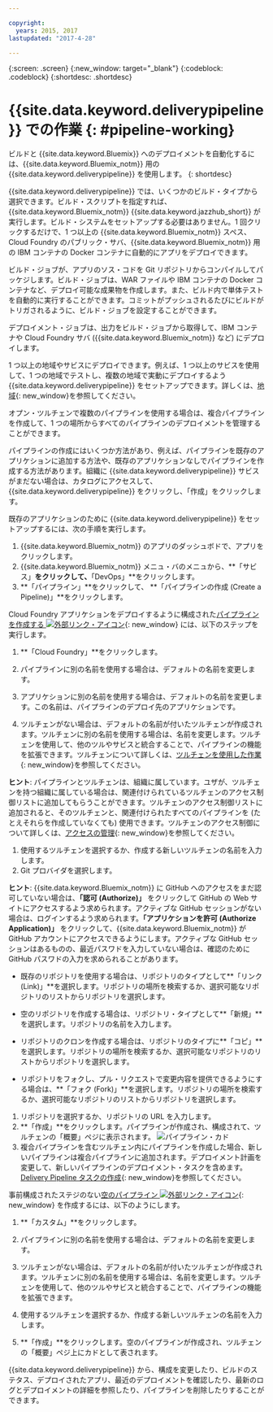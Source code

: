 ```yaml
---

copyright:
  years: 2015, 2017
lastupdated: "2017-4-28"

---
```



{:screen: .screen}
{:new_window: target="_blank"}
{:codeblock: .codeblock}
{:shortdesc: .shortdesc}

# {{site.data.keyword.deliverypipeline}} での作業 {: #pipeline-working}

ビルドと {{site.data.keyword.Bluemix}} へのデプロイメントを自動化するには、{{site.data.keyword.Bluemix_notm}} 用の {{site.data.keyword.deliverypipeline}} を使用します。
{: shortdesc}

{{site.data.keyword.deliverypipeline}} では、いくつかのビルド・タイプから選択できます。ビルド・スクリプトを指定すれば、
{{site.data.keyword.Bluemix_notm}} {{site.data.keyword.jazzhub_short}} が実行します。ビルド・システムをセットアップする必要はありません。1 回クリックするだけで、1 つ以上の {{site.data.keyword.Bluemix_notm}} スペス、Cloud Foundry のパブリック・サバ、{{site.data.keyword.Bluemix_notm}} 用の IBM コンテナの Docker コンテナに自動的にアプリをデプロイできます。

ビルド・ジョブが、アプリのソス・コドを Git リポジトリからコンパイルしてパッケジします。ビルド・ジョブは、WAR ファイルや IBM コンテナの Docker コンテナなど、デプロイ可能な成果物を作成します。また、ビルド内で単体テストを自動的に実行することができます。コミットがプッシュされるたびにビルドがトリガされるように、ビルド・ジョブを設定することができます。

デプロイメント・ジョブは、出力をビルド・ジョブから取得して、IBM コンテナや Cloud Foundry サバ ({{site.data.keyword.Bluemix_notm}} など) にデプロイします。

1 つ以上の地域やサビスにデプロイできます。例えば、1 つ以上のサビスを使用して、1 つの地域でテストし、複数の地域で実動にデプロイするよう {{site.data.keyword.deliverypipeline}} をセットアップできます。詳しくは、[地域](/docs/overview/whatisbluemix.html#ov_intro_reg){: new_window}を参照してください。

オプン・ツルチェンで複数のパイプラインを使用する場合は、複合パイプラインを作成して、1 つの場所からすべてのパイプラインのデプロイメントを管理することができます。

パイプラインの作成にはいくつか方法があり、例えば、パイプラインを既存のアプリケションに追加する方法や、既存のアプリケションなしでパイプラインを作成する方法があります。組織に {{site.data.keyword.deliverypipeline}} サビスがまだない場合は、カタログにアクセスして、{{site.data.keyword.deliverypipeline}} をクリックし、「作成」をクリックします。

既存のアプリケションのために {{site.data.keyword.deliverypipeline}} をセットアップするには、次の手順を実行します。

1. {{site.data.keyword.Bluemix_notm}} のアプリのダッシュボドで、アプリをクリックします。
1. {{site.data.keyword.Bluemix_notm}} メニュ・バのメニュから、**「サビス」**をクリックして、**「DevOps」**をクリックします。
1. **「パイプライン」**をクリックして、 **「パイプラインの作成 (Create a Pipeline)」**をクリックします。

Cloud Foundry アプリケションをデプロイするように構成された[パイプラインを作成する ![外部リンク・アイコン](../../icons/launch-glyph.svg "外部リンク・アイコン")](https://console.ng.bluemix.net/devops/pipelines/dashboard/create){: new_window} には、以下のステップを実行します。

1. **「Cloud Foundry」**をクリックします。
1. パイプラインに別の名前を使用する場合は、デフォルトの名前を変更します。

1. アプリケションに別の名前を使用する場合は、デフォルトの名前を変更します。この名前は、パイプラインのデプロイ先のアプリケションです。
1. ツルチェンがない場合は、デフォルトの名前が付いたツルチェンが作成されます。ツルチェンに別の名前を使用する場合は、名前を変更します。ツルチェンを使用して、他のツルやサビスと統合することで、パイプラインの機能を拡張できます。ツルチェンについて詳しくは、[ツルチェンを使用した作業](/docs/services/ContinuousDelivery/toolchains_working.html){: new_window}を参照してください。

 **ヒント**: パイプラインとツルチェンは、組織に属しています。ユザが、ツルチェンを持つ組織に属している場合は、関連付けられているツルチェンのアクセス制御リストに追加してもらうことができます。ツルチェンのアクセス制御リストに追加されると、そのツルチェンと、関連付けられたすべてのパイプラインを (たとえそれらを作成していなくても) 使用できます。ツルチェンのアクセス制御について詳しくは、[アクセスの管理](/docs/services/ContinuousDelivery/toolchains_using.html#managing_access){: new_window}を参照してください。

1. 使用するツルチェンを選択するか、作成する新しいツルチェンの名前を入力します。
1. Git プロバイダを選択します。

 **ヒント**: {{site.data.keyword.Bluemix_notm}} に GitHub へのアクセスをまだ認可していない場合は、**「認可 (Authorize)」** をクリックして GitHub の Web サイトにアクセスするよう求められます。アクティブな GitHub セッションがない場合は、ログインするよう求められます。**「アプリケションを許可 (Authorize Application)」** をクリックして、{{site.data.keyword.Bluemix_notm}} が GitHub アカウントにアクセスできるようにします。アクティブな GitHub セッションはあるものの、最近パスワドを入力していない場合は、確認のために GitHub パスワドの入力を求められることがあります。

   * 既存のリポジトリを使用する場合は、リポジトリのタイプとして**「リンク (Link)」**を選択します。リポジトリの場所を検索するか、選択可能なリポジトリのリストからリポジトリを選択します。

   * 空のリポジトリを作成する場合は、リポジトリ・タイプとして**「新規」**を選択します。リポジトリの名前を入力します。

   * リポジトリのクロンを作成する場合は、リポジトリのタイプに**「コピ」**を選択します。リポジトリの場所を検索するか、選択可能なリポジトリのリストからリポジトリを選択します。

   * リポジトリをフォクし、プル・リクエストで変更内容を提供できるようにする場合は、**「フォク (Fork)」**を選択します。リポジトリの場所を検索するか、選択可能なリポジトリのリストからリポジトリを選択します。

1. リポジトリを選択するか、リポジトリの URL を入力します。
1. **「作成」**をクリックします。パイプラインが作成され、構成されて、ツルチェンの「概要」ペジに表示されます。
![パイプライン・カド](images/cd_pipeline.png)
1. 複合パイプラインを含むツルチェン内にパイプラインを作成した場合、新しいパイプラインは複合パイプラインに追加されます。デプロイメント計画を変更して、新しいパイプラインのデプロイメント・タスクを含めます。[Delivery Pipeline タスクの作成](/docs/services/ContinuousDelivery/pipeline_deployment_plan.html#tasks_pipelineCD){: new_window}を参照してください。

事前構成されたステジのない[空のパイプライン ![外部リンク・アイコン](../../icons/launch-glyph.svg "外部リンク・アイコン")](https://console.ng.bluemix.net/devops/pipelines/dashboard/create){: new_window} を作成するには、以下のようにします。

1. **「カスタム」**をクリックします。
1. パイプラインに別の名前を使用する場合は、デフォルトの名前を変更します。

1. ツルチェンがない場合は、デフォルトの名前が付いたツルチェンが作成されます。ツルチェンに別の名前を使用する場合は、名前を変更します。ツルチェンを使用して、他のツルやサビスと統合することで、パイプラインの機能を拡張できます。
1. 使用するツルチェンを選択するか、作成する新しいツルチェンの名前を入力します。
1. **「作成」**をクリックします。空のパイプラインが作成され、ツルチェンの「概要」ペジ上にカドとして表されます。

{{site.data.keyword.deliverypipeline}} から、構成を変更したり、ビルドのステタス、デプロイされたアプリ、最近のデプロイメントを確認したり、最新のログとデプロイメントの詳細を参照したり、パイプラインを削除したりすることができます。
